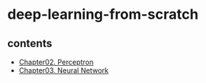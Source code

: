 # deep-learning-from-scratch

## contents
- [Chapter02. Perceptron](https://github.com/DS0708/deep-learning-from-scratch/blob/main/Ch02/perceptron.md)
- [Chapter03. Neural Network]()
